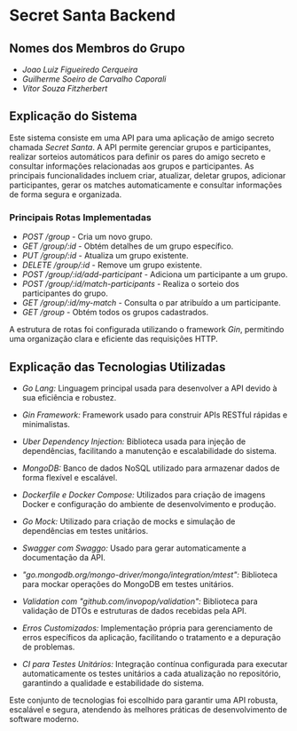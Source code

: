 # Secret Santa Backend

## Nomes dos Membros do Grupo

- *Joao Luiz Figueiredo Cerqueira*
- *Guilherme Soeiro de Carvalho Caporali*
- *Vítor Souza Fitzherbert*

## Explicação do Sistema

Este sistema consiste em uma API para uma aplicação de amigo secreto chamada *Secret Santa*. A API permite gerenciar grupos e participantes, realizar sorteios automáticos para definir os pares do amigo secreto e consultar informações relacionadas aos grupos e participantes. As principais funcionalidades incluem criar, atualizar, deletar grupos, adicionar participantes, gerar os matches automaticamente e consultar informações de forma segura e organizada.

### Principais Rotas Implementadas

- *POST /group* - Cria um novo grupo.
- *GET /group/:id* - Obtém detalhes de um grupo específico.
- *PUT /group/:id* - Atualiza um grupo existente.
- *DELETE /group/:id* - Remove um grupo existente.
- *POST /group/:id/add-participant* - Adiciona um participante a um grupo.
- *POST /group/:id/match-participants* - Realiza o sorteio dos participantes do grupo.
- *GET /group/:id/my-match* - Consulta o par atribuído a um participante.
- *GET /group* - Obtém todos os grupos cadastrados.

A estrutura de rotas foi configurada utilizando o framework *Gin*, permitindo uma organização clara e eficiente das requisições HTTP.

## Explicação das Tecnologias Utilizadas

- *Go Lang:* Linguagem principal usada para desenvolver a API devido à sua eficiência e robustez.

- *Gin Framework:* Framework usado para construir APIs RESTful rápidas e minimalistas.

- *Uber Dependency Injection:* Biblioteca usada para injeção de dependências, facilitando a manutenção e escalabilidade do sistema.

- *MongoDB:* Banco de dados NoSQL utilizado para armazenar dados de forma flexível e escalável.

- *Dockerfile e Docker Compose:* Utilizados para criação de imagens Docker e configuração do ambiente de desenvolvimento e produção.

- *Go Mock:* Utilizado para criação de mocks e simulação de dependências em testes unitários.

- *Swagger com Swaggo:* Usado para gerar automaticamente a documentação da API.

- *"go.mongodb.org/mongo-driver/mongo/integration/mtest":* Biblioteca para mockar operações do MongoDB em testes unitários.

- *Validation com "github.com/invopop/validation":* Biblioteca para validação de DTOs e estruturas de dados recebidas pela API.

- *Erros Customizados:* Implementação própria para gerenciamento de erros específicos da aplicação, facilitando o tratamento e a depuração de problemas.

- *CI para Testes Unitários:* Integração contínua configurada para executar automaticamente os testes unitários a cada atualização no repositório, garantindo a qualidade e estabilidade do sistema.

Este conjunto de tecnologias foi escolhido para garantir uma API robusta, escalável e segura, atendendo às melhores práticas de desenvolvimento de software moderno.
